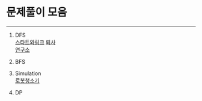 # 문제풀이 모음
--------   
1. DFS       
[스타트와링크](https://github.com/kjsu0209/CodingTest/blob/master/baekjoon/b14889.java) 
[퇴사](https://github.com/kjsu0209/CodingTest/blob/master/baekjoon/b14501.java)       
[연구소](https://github.com/kjsu0209/CodingTest/blob/master/baekjoon/b14502.java)


2. BFS     


3. Simulation   
[로봇청소기](https://github.com/kjsu0209/CodingTest/blob/master/baekjoon/b14503.java) 


4. DP    
      
